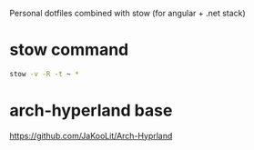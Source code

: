 Personal dotfiles combined with stow (for angular + .net stack)

# stow command
```bash
stow -v -R -t ~ *
```

# arch-hyperland base
https://github.com/JaKooLit/Arch-Hyprland
